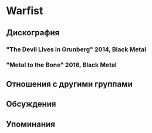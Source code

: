 # Warfist



## Дискография

### "The Devil Lives in Grunberg" 2014, Black Metal



### "Metal to the Bone" 2016, Black Metal




## Отношения с другими группами


## Обсуждения


## Упоминания

